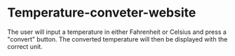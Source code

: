 # Temperature-conveter-website
The user will input a temperature in either Fahrenheit or Celsius and press a "convert" button. The converted temperature will then be displayed with the correct unit.
